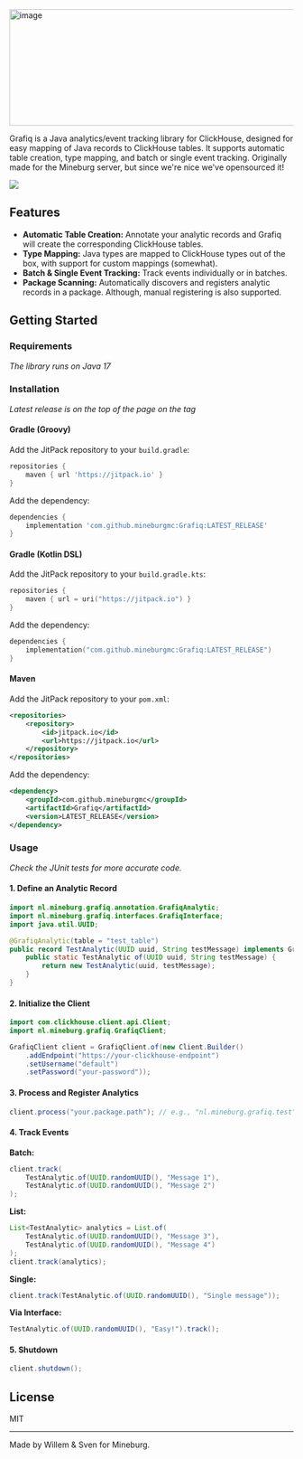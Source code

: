 <img width="1288" height="206" alt="image" src="https://github.com/user-attachments/assets/ff3a9ed4-51ab-4db0-b257-362dfcb64fd9" />

Grafiq is a Java analytics/event tracking library for ClickHouse, designed for easy mapping of Java records to ClickHouse tables. It supports automatic table creation, type mapping, and batch or single event tracking.
Originally made for the Mineburg server, but since we're nice we've opensourced it!

[![](https://jitpack.io/v/mineburgmc/Grafiq.svg)](https://jitpack.io/#mineburgmc/Grafiq)

## Features

- **Automatic Table Creation:** Annotate your analytic records and Grafiq will create the corresponding ClickHouse tables.
- **Type Mapping:** Java types are mapped to ClickHouse types out of the box, with support for custom mappings (somewhat).
- **Batch & Single Event Tracking:** Track events individually or in batches.
- **Package Scanning:** Automatically discovers and registers analytic records in a package. Although, manual registering is also supported.

## Getting Started

### Requirements
*The library runs on Java 17*

### Installation
*Latest release is on the top of the page on the tag*

#### Gradle (Groovy)

Add the JitPack repository to your `build.gradle`:

```gradle
repositories {
    maven { url 'https://jitpack.io' }
}
```

Add the dependency:

```gradle
dependencies {
    implementation 'com.github.mineburgmc:Grafiq:LATEST_RELEASE'
}
```

#### Gradle (Kotlin DSL)

Add the JitPack repository to your `build.gradle.kts`:

```kotlin
repositories {
    maven { url = uri("https://jitpack.io") }
}
```

Add the dependency:

```kotlin
dependencies {
    implementation("com.github.mineburgmc:Grafiq:LATEST_RELEASE")
}
```

#### Maven

Add the JitPack repository to your `pom.xml`:

```xml
<repositories>
    <repository>
        <id>jitpack.io</id>
        <url>https://jitpack.io</url>
    </repository>
</repositories>
```

Add the dependency:

```xml
<dependency>
    <groupId>com.github.mineburgmc</groupId>
    <artifactId>Grafiq</artifactId>
    <version>LATEST_RELEASE</version>
</dependency>
```


### Usage
*Check the JUnit tests for more accurate code.*

#### 1. Define an Analytic Record

```java
import nl.mineburg.grafiq.annotation.GrafiqAnalytic;
import nl.mineburg.grafiq.interfaces.GrafiqInterface;
import java.util.UUID;

@GrafiqAnalytic(table = "test_table")
public record TestAnalytic(UUID uuid, String testMessage) implements GrafiqInterface {
    public static TestAnalytic of(UUID uuid, String testMessage) {
        return new TestAnalytic(uuid, testMessage);
    }
}
```

#### 2. Initialize the Client

```java
import com.clickhouse.client.api.Client;
import nl.mineburg.grafiq.GrafiqClient;

GrafiqClient client = GrafiqClient.of(new Client.Builder()
    .addEndpoint("https://your-clickhouse-endpoint")
    .setUsername("default")
    .setPassword("your-password"));
```

#### 3. Process and Register Analytics

```java
client.process("your.package.path"); // e.g., "nl.mineburg.grafiq.test"
```

#### 4. Track Events

**Batch:**
```java
client.track(
    TestAnalytic.of(UUID.randomUUID(), "Message 1"),
    TestAnalytic.of(UUID.randomUUID(), "Message 2")
);
```

**List:**
```java
List<TestAnalytic> analytics = List.of(
    TestAnalytic.of(UUID.randomUUID(), "Message 3"),
    TestAnalytic.of(UUID.randomUUID(), "Message 4")
);
client.track(analytics);
```

**Single:**
```java
client.track(TestAnalytic.of(UUID.randomUUID(), "Single message"));
```

**Via Interface:**
```java
TestAnalytic.of(UUID.randomUUID(), "Easy!").track();
```

#### 5. Shutdown

```java
client.shutdown();
```

## License

MIT

---

Made by Willem & Sven for Mineburg.
```
